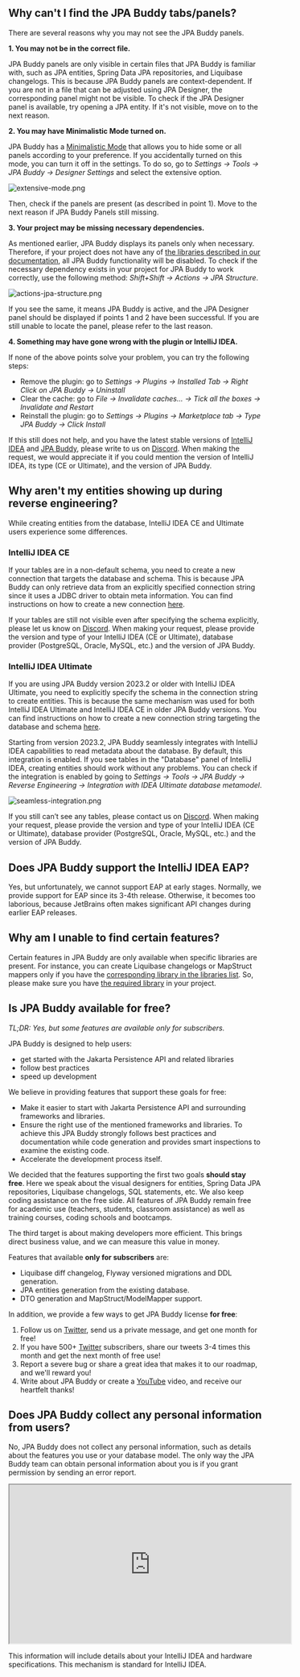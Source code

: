 ## Why can't I find the JPA Buddy tabs/panels?

There are several reasons why you may not see the JPA Buddy panels.

**1. You may not be in the correct file.** 
   
JPA Buddy panels are only visible in certain files that JPA Buddy is familiar with, such as JPA entities, Spring Data JPA repositories, and Liquibase changelogs. 
This is because JPA Buddy panels are context-dependent. If you are not in a file that can be adjusted using JPA Designer, the corresponding panel might not be visible. 
To check if the JPA Designer panel is available, try opening a JPA entity. If it's not visible, move on to the next reason.

**2. You may have Minimalistic Mode turned on.** 
   
JPA Buddy has a [Minimalistic Mode](/minimalistic-mode/minimalistic-mode.md) that allows you to hide some or all panels according to your preference. If you accidentally turned on this mode, you can turn it off in the settings. 
To do so, go to _Settings -> Tools -> JPA Buddy -> Designer Settings_ and select the extensive option.

![extensive-mode.png](img/extensive-mode.png)

Then, check if the panels are present (as described in point 1). Move to the next reason if JPA Buddy Panels still missing.

**3. Your project may be missing necessary dependencies.**

As mentioned earlier, JPA Buddy displays its panels only when necessary. Therefore, if your project does not have any of [the libraries described in our documentation](/installation-guide/installation-guide.md#dependencies), all JPA Buddy functionality will be disabled. 
To check if the necessary dependency exists in your project for JPA Buddy to work correctly, use the following method: _Shift+Shift -> Actions -> JPA Structure_.

![actions-jpa-structure.png](img/actions-jpa-structure.png)

If you see the same, it means JPA Buddy is active, and the JPA Designer panel should be displayed if points 1 and 2 have been successful. If you are still unable to locate the panel, please refer to the last reason.

**4. Something may have gone wrong with the plugin or IntelliJ IDEA.**

If none of the above points solve your problem, you can try the following steps:
* Remove the plugin: go to _Settings -> Plugins -> Installed Tab -> Right Click on JPA Buddy -> Uninstall_ 
* Clear the cache: go to _File -> Invalidate caches... -> Tick all the boxes -> Invalidate and Restart_ 
* Reinstall the plugin: go to _Settings -> Plugins -> Marketplace tab -> Type JPA Buddy -> Click Install_

If this still does not help, and you have the latest stable versions of <a href="https://www.jetbrains.com/idea/download/other.html" target="blank">IntelliJ IDEA</a>  and <a href="https://plugins.jetbrains.com/plugin/15075-jpa-buddy/versions" target="blank">JPA Buddy</a>, please write to us on <a href="https://discord.com/invite/zUsVXYGsQr" target="blank">Discord</a>. When making the request, we would appreciate it if you could mention the version of IntelliJ IDEA, its type (CE or Ultimate), and the version of JPA Buddy.

## Why aren't my entities showing up during reverse engineering?

While creating entities from the database, IntelliJ IDEA CE and Ultimate users experience some differences.

### IntelliJ IDEA CE

If your tables are in a non-default schema, you need to create a new connection that targets the database and schema. This is because JPA Buddy can only retrieve data from an explicitly specified connection string since it uses a JDBC driver to obtain meta information.
You can find instructions on how to create a new connection [here](/database-connections/database-connections.md#non-default-schema-connection).

If your tables are still not visible even after specifying the schema explicitly, please let us know on <a href="https://discord.com/invite/zUsVXYGsQr" target="blank">Discord</a>. When making your request, please provide the version and type of your IntelliJ IDEA (CE or Ultimate), database provider (PostgreSQL, Oracle, MySQL, etc.) and the version of JPA Buddy.

### IntelliJ IDEA Ultimate

If you are using JPA Buddy version 2023.2 or older with IntelliJ IDEA Ultimate, you need to explicitly specify the schema in the connection string to create entities. This is because the same mechanism was used for both IntelliJ IDEA Ultimate and IntelliJ IDEA CE in older JPA Buddy versions. 
You can find instructions on how to create a new connection string targeting the database and schema [here](/database-connections/database-connections.md#non-default-schema-connection).

Starting from version 2023.2, JPA Buddy seamlessly integrates with IntelliJ IDEA capabilities to read metadata about the database. By default, this integration is enabled. If you see tables in the "Database" panel of IntelliJ IDEA, creating entities should work without any problems. You can check if the integration is enabled by going to _Settings -> Tools -> JPA Buddy -> Reverse Engineering -> Integration with IDEA Ultimate database metamodel_.

![seamless-integration.png](img/seamless-integration.png)

If you still can’t see any tables, please contact us on <a href="https://discord.com/invite/zUsVXYGsQr" target="blank">Discord</a>. When making your request, please provide the version and type of your IntelliJ IDEA (CE or Ultimate), database provider (PostgreSQL, Oracle, MySQL, etc.) and the version of JPA Buddy.

## Does JPA Buddy support the IntelliJ IDEA EAP?

Yes, but unfortunately, we cannot support EAP at early stages. Normally, we provide support for EAP since its 3-4th release. Otherwise, it becomes too laborious, because JetBrains often makes significant API changes during earlier EAP releases.

## Why am I unable to find certain features?

Certain features in JPA Buddy are only available when specific libraries are present. For instance, you can create Liquibase changelogs or MapStruct mappers only if you have the [corresponding library in the libraries list](/installation-guide/installation-guide.md#dependencies). So, please make sure you have [the required library](/installation-guide/installation-guide.md#dependencies) in your project.

## Is JPA Buddy available for free?

_TL;DR: Yes, but some features are available only for subscribers._

JPA Buddy is designed to help users:
* get started with the Jakarta Persistence API and related libraries
* follow best practices
* speed up development

We believe in providing features that support these goals for free:
* Make it easier to start with Jakarta Persistence API and surrounding frameworks and libraries. 
* Ensure the right use of the mentioned frameworks and libraries. To achieve this JPA Buddy strongly follows best practices and documentation while code generation and provides smart inspections to examine the existing code. 
* Accelerate the development process itself.

We decided that the features supporting the first two goals **should stay free**. Here we speak about the visual designers for entities, Spring Data JPA repositories, Liquibase changelogs, SQL statements, etc. We also keep coding assistance on the free side. All features of JPA Buddy remain free for academic use (teachers, students, classroom assistance) as well as training courses, coding schools and bootcamps.

The third target is about making developers more efficient. This brings direct business value, and we can measure this value in money.

Features that available **only for subscribers** are:
* Liquibase diff changelog, Flyway versioned migrations and DDL generation. 
* JPA entities generation from the existing database. 
* DTO generation and MapStruct/ModelMapper support.

In addition, we provide a few ways to get JPA Buddy license **for free**:
1. Follow us on <a href="https://twitter.com/JPABuddy" target="blank">Twitter</a>, send us a private message, and get one month for free!
2. If you have 500+ <a href="https://twitter.com/JPABuddy" target="blank">Twitter</a> subscribers, share our tweets 3-4 times this month and get the next month of free use!
3. Report a severe bug or share a great idea that makes it to our roadmap, and we'll reward you!
4. Write about JPA Buddy or create a <a href="https://www.youtube.com/c/JPABuddy" target="blank">YouTube</a> video, and receive our heartfelt thanks!

## Does JPA Buddy collect any personal information from users?

No, JPA Buddy does not collect any personal information, such as details about the features you use or your database model. The only way the JPA Buddy team can obtain personal information about you is if you grant permission by sending an error report.

<div class="youtube">
<iframe width="560" height="315" src="https://www.youtube.com/embed/OkFBn4s-218" title="YouTube video player" allow="accelerometer; autoplay; clipboard-write; encrypted-media; gyroscope; picture-in-picture" allowfullscreen></iframe>
</div>

This information will include details about your IntelliJ IDEA and hardware specifications. This mechanism is standard for IntelliJ IDEA. 
